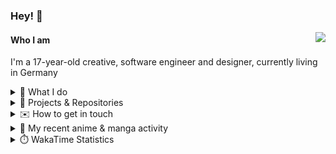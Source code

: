 ### Hey! 👋

[<img src="https://lanyard-profile-readme.vercel.app/api/228965621478588416" align="right">](https://discord.com/users/228965621478588416)

#### Who I am

I'm a 17-year-old creative, software engineer and designer, currently living in Germany

<details>
  <summary>💼 What I do</summary>

I currently am working on starting a publishing and management company for creatives.
I also am creative lead, community manager, and web developer at the Minecraft Server [Xenyria](https://xenyria.net) and the team behind it, [Pixelground Labs](https://pixelgroundlabs.com).
</details>

<details>
  <summary>📁 Projects & Repositories</summary>

<table>
    <thead>
        <tr>
            <th colspan=2>Svelte Libraries</th>
        </tr>
    </thead>
    <tbody>
        <tr>
            <td><a href="https://github.com/pixelgroundlabs/svelte-skinview3d">pixelgroundlabs/svelte-skinview3d</a></td>
            <td>A svelte component for rendering Minecraft SKins in 3D based on <a href="https://github.com/bs-community/skinview3d">skinview3d</a></td>
        </tr>
    </tbody>
    <thead>
        <tr>
            <th colspan=2>Minecraft Mods</th>
        </tr>
    </thead>
    <tbody>
        <tr>
            <td><a href="https://github.com/XenyriaNET/xeem">Xenyria Experience Enhancement Mod</a></td>
            <td>A client-side Minecraft Mod aiming to improve the experience on the Xenyria Minecraft Server</td>
        </tr>
    </tbody>
    <thead>
        <tr>
            <th colspan=2>Old Stuff</th>
        </tr>
    </thead>
    <tbody>
        <tr>
            <td><a href="https://github.com/OfficialCRUGG/lwstatus">lwstatus</a></td>
            <td>Lightweight webserver exposing various system metrics as a JSON endpoint and frontend</td>
        </tr>
        <tr>
            <td><a href="https://github.com/OfficialCRUGG/cfddns">cfddns / cloudflare-dyndns</a></td>
            <td>Simple application to run in the background that regularly checks for IP address changes and updates specific Cloudflare DNS Records accordingly. <s><i>Not sure how this still works...</i></s></td>
        </tr>
    </tbody>
</table>

</details>

<details>
  <summary>✉️ How to get in touch</summary>
  
> Sorted by how quickly you can expect a reply
- [Hit me up on Discord](https://discord.com/users/228965621478588416)
- [Hit me up on Twitter](https://twitter.com/cruggdev)
- [Send me a mail](mailto:me@crg.sh)
</details>


<details>
  <summary>🌸 My recent anime & manga activity</summary>
  
<!-- ANILIST_ACTIVITY:start -->

-   📺 Rewatched episode 8 - 9 of [Rascal Does Not Dream of Bunny Girl Senpai](https://anilist.co/anime/101291) (02:55, 05 January 2024)
-   📺 Completed [Horimiya: The Missing Pieces](https://anilist.co/anime/163132) (17:17, 04 January 2024)
-   📺 Watched episode 12 of [Horimiya: The Missing Pieces](https://anilist.co/anime/163132) (17:17, 04 January 2024)
-   📺 Rewatched episode 7 of [Rascal Does Not Dream of Bunny Girl Senpai](https://anilist.co/anime/101291) (03:57, 04 January 2024)
-   📺 Rewatched episode 6 of [Rascal Does Not Dream of Bunny Girl Senpai](https://anilist.co/anime/101291) (00:14, 04 January 2024)

<!-- ANILIST_ACTIVITY:end -->
</details>

<details>
  <summary>⏱️ WakaTime Statistics</summary>

<!--START_SECTION:waka-->

```txt
From: 27 December 2023 - To: 03 January 2024

Other        3 hrs 53 mins   █████████████▓░░░░░░░░░░░   55.08 %
CSS          2 hrs 10 mins   ███████▓░░░░░░░░░░░░░░░░░   30.77 %
Svelte       28 mins         █▓░░░░░░░░░░░░░░░░░░░░░░░   06.73 %
TypeScript   12 mins         ▓░░░░░░░░░░░░░░░░░░░░░░░░   03.00 %
Python       9 mins          ▓░░░░░░░░░░░░░░░░░░░░░░░░   02.26 %
```

<!--END_SECTION:waka-->
</details>
